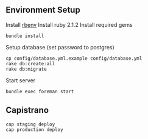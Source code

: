 ## Environment Setup

Install [rbenv](https://github.com/sstephenson/rbenv#installation)
Install ruby 2.1.2
Install required gems

    bundle install

Setup database (set password to postgres)

    cp config/database.yml.example config/database.yml
    rake db:create:all
    rake db:migrate

Start server

    bundle exec foreman start
    
## Capistrano

    cap staging deploy
    cap production deploy